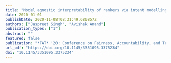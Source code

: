 ```yaml
---
title: "Model agnostic interpretability of rankers via intent modelling"
date: 2020-01-01
publishDate: 2020-11-08T08:31:49.680857Z
authors: ["Jaspreet Singh", "Avishek Anand"]
publication_types: ["1"]
abstract: ""
featured: false
publication: "*FAT* '20: Conference on Fairness, Accountability, and Transparency, Barcelona, Spain, January 27-30, 2020*"
url_pdf: "https://doi.org/10.1145/3351095.3375234"
doi: "10.1145/3351095.3375234"
---
```


